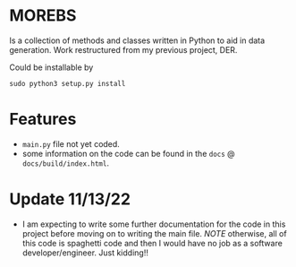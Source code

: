 MOREBS
=======
Is a collection of methods and classes written in Python to aid in data generation. Work restructured from my previous project, DER.

Could be installable by
```
sudo python3 setup.py install
```

Features
=========
- `main.py` file not yet coded.
- some information on the code can be found in the `docs` @ `docs/build/index.html`.

Update 11/13/22
===============
- I am expecting to write some further documentation for the code in this project before moving on to writing the main file.
*NOTE* otherwise, all of this code is spaghetti code and then I would have no job as a software developer/engineer. Just kidding!!

